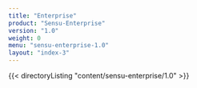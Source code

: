 ```yaml
---
title: "Enterprise"
product: "Sensu-Enterprise"
version: "1.0"
weight: 0
menu: "sensu-enterprise-1.0"
layout: "index-3"
---
```


{{< directoryListing "content/sensu-enterprise/1.0" >}}
